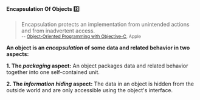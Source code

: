 <div id="title">

#### Encapsulation Of Objects :two:

</div>

<div id="body">

> Encapsulation protects an implementation from unintended actions and from inadvertent access.<br> <sub>-- [Object-Oriented Programming with Objective-C](https://developer.apple.com/library/content/documentation/Cocoa/Conceptual/OOP_ObjC/), Apple </sub>

**An object is an _encapsulation_ of some data and related behavior in two aspects:**

**1. The _packaging_ aspect:** An object packages data and related behavior together into one self-contained unit.

**2. The _information hiding_ aspect:** The data in an object is hidden from the outside world and are only accessible using the object's interface.

</div>

<div id="extras">

<include src="exercises.md" />

</div>